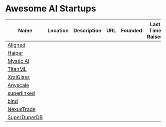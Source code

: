 # Awesome AI Startups

| Name          | Location   | Description      | URL           | Founded | Last Time Raised | # Employees | # Total Raised | Jobs Website   |
| --- | --- | --- | --- | --- | --- | --- | --- | --- |
| [Aligned](/startups/aligned-ai/README.md) | | | | | | | | |
| [Haiper](/startups/haiper/README.md) | | | | | | | | |
| [Mystic AI](/startups/mysticai/README.md) | | | | | | | | |
| [TitanML](/startups/titanml/README.md) | | | | | | | | |
| [XraiGlass](/startups/xraiglass/README.md) | | | | | | | | |
| [Anyscale](/startups/anyscale/README.md) | | | | | | | | |
| [superlinked](/startups/superlinked/README.md) | | | | | | | | |
| [bind](/startups/bind/README.md) | | | | | | | | |
| [NexusTrade](/startups/nexustrade/README.md) | | | | | | | | |
| [SuperDuperDB](/startups/superduperdb/README.md) | | | | | | | | |